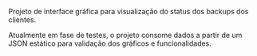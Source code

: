 

Projeto de interface gráfica para visualização do status dos backups dos clientes.

Atualmente em fase de testes, o projeto consome dados a partir de um JSON estático para validação dos gráficos e funcionalidades.
